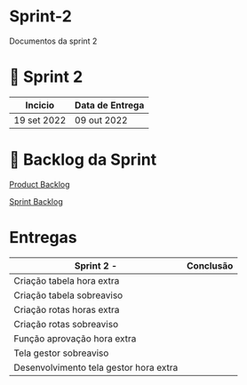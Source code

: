 # Sprint-2
Documentos da sprint 2

# 📆 Sprint 2
| Incicio                    | Data de Entrega |
| -------------------------- | --------------- |
| 19 set 2022 | 09 out 2022 |


# 📃 Backlog da Sprint

[Product Backlog](https://github.com/2rp-net-API/2RP/blob/main/Sprint%201/Documenta%C3%A7%C3%A3o/Product%20Backlog.pdf)

[Sprint Backlog](https://github.com/2rp-net-API/2RP/blob/main/Sprint%201/Documenta%C3%A7%C3%A3o/Sprint%20Backlog%20Total.pdf)


# Entregas
| Sprint 2 -                  | Conclusão |
| --------------------------------------- | --------- |
| Criação tabela hora extra                    |    |
| Criação tabela sobreaviso                    |    |
| Criação rotas horas extra                    |    |
| Criação rotas sobreaviso                     |    |
| Função aprovação hora extra                  |    |
| Tela gestor sobreaviso                       |    |
| Desenvolvimento tela gestor hora extra       |    |
